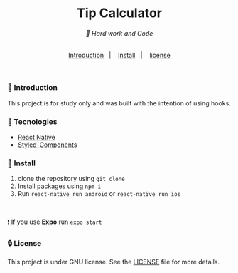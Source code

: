 <div align="center">
   <h1>Tip Calculator</h1>
</div>

<h6 align="center">
🥋 Hard work and Code 
</h6>

<p align="center">
    <a href="#introduction">Introduction</a>&nbsp;&nbsp;&nbsp;|&nbsp;&nbsp;&nbsp;
    <a href="#tecnologies">Install</a>&nbsp;&nbsp;&nbsp;|&nbsp;&nbsp;&nbsp;
    <a href="#license">license</a>
</p>

<br>

<h3 id="introduction"> 🏁 Introduction </h3>
<p>This project is for study only and was built with the intention of using hooks.</p>

<h3 id="tecnologies">  🚀 Tecnologies </h3>

- [React Native]("https://reactnative.dev/")
- [Styled-Components]("https://styled-components.com/")


<h3 id="install"> 📲 Install </h3>

1. clone the repository using `git clone`
2. Install packages using `npm i` 
3. Run `react-native run android` or `react-native run ios`
<br>

❗ If you use **Expo** run `expo start`


<h3 id="license"> 🔒 License </h3>

This project is under GNU license. See the [LICENSE](LICENSE.md) file for more details.
